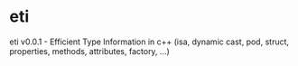 # eti
eti v0.0.1 - Efficient Type Information in c++ (isa, dynamic cast, pod, struct, properties, methods, attributes, factory, ...)

